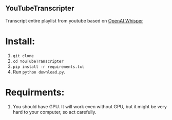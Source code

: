 ## YouTubeTranscripter
Transcript entire playlist from youtube based on [OpenAI Whisper](https://github.com/openai/whisper)

# Install:
1. `git clone`
2. `cd YouTubeTranscripter`
3. `pip install -r requirements.txt`
4. Run `python download.py`.

# Requirments:
1. You should have GPU. It will work even without GPU, but it might be very hard to your computer, so act carefully.
